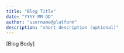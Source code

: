 ```yaml
---
title: "Blog Title"
date: "YYYY-MM-DD"
author: "username@platform"
description: "short description (optional)"
---
```


[Blog Body]
